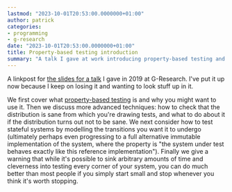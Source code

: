```yaml
---
lastmod: "2023-10-01T20:53:00.0000000+01:00"
author: patrick
categories:
- programming
- g-research
date: "2023-10-01T20:53:00.0000000+01:00"
title: Property-based testing introduction
summary: "A talk I gave at work introducing property-based testing and then giving some more advanced techniques."
---
```


A linkpost for [the slides for a talk](/misc/DogeConfPBT/DogeConfPBT.pdf) I gave in 2019 at G-Research.
I've put it up now because I keep on losing it and wanting to look stuff up in it.

We first cover what [property-based testing](https://en.wikipedia.org/wiki/Software_testing#Property_testing) is and why you might want to use it.
Then we discuss more advanced techniques: how to check that the distribution is sane from which you're drawing tests, and what to do about it if the distribution turns out not to be sane.
We next consider how to test stateful systems by modelling the transitions you want it to undergo (ultimately perhaps even progressing to a full alternative immutable implementation of the system, where the property is "the system under test behaves exactly like this reference implementation").
Finally we give a warning that while it's possible to sink arbitrary amounts of time and cleverness into testing every corner of your system, you can do much better than most people if you simply start small and stop whenever you think it's worth stopping.

